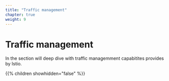 ```yaml
---
title: "Traffic management"
chapter: true
weight: 9
---
```

# Traffic management
In the section will deep dive with traffic managemment capabitites provides by Istio.


{{% children showhidden="false" %}}
